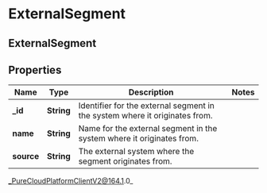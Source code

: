 # ExternalSegment

## ExternalSegment

## Properties

|Name | Type | Description | Notes|
|------------ | ------------- | ------------- | -------------|
| **_id** | **String** | Identifier for the external segment in the system where it originates from. | |
| **name** | **String** | Name for the external segment in the system where it originates from. | |
| **source** | **String** | The external system where the segment originates from. | |



_PureCloudPlatformClientV2@164.1.0_
